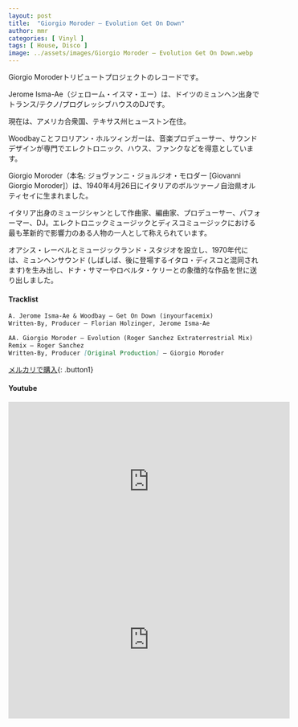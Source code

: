 ```yaml
---
layout: post
title:  "Giorgio Moroder – Evolution Get On Down"
author: mmr
categories: [ Vinyl ]
tags: [ House, Disco ]
image: ../assets/images/Giorgio Moroder – Evolution Get On Down.webp
---
```


Giorgio Moroderトリビュートプロジェクトのレコードです。

Jerome Isma-Ae（ジェローム・イスマ・エー）は、ドイツのミュンヘン出身でトランス/テクノ/プログレッシブハウスのDJです。

現在は、アメリカ合衆国、テキサス州ヒューストン在住。


Woodbayことフロリアン・ホルツィンガーは、音楽プロデューサー、サウンドデザインが専門でエレクトロニック、ハウス、ファンクなどを得意としています。

Giorgio Moroder（本名: ジョヴァンニ・ジョルジオ・モロダー [Giovanni Giorgio Moroder]）は、1940年4月26日にイタリアのボルツァーノ自治県オルティセイに生まれました。

イタリア出身のミュージシャンとして作曲家、編曲家、プロデューサー、パフォーマー、DJ。エレクトロニックミュージックとディスコミュージックにおける最も革新的で影響力のある人物の一人として称えられています。

オアシス・レーベルとミュージックランド・スタジオを設立し、1970年代には、ミュンヘンサウンド (しばしば、後に登場するイタロ・ディスコと混同されます)を生み出し、ドナ・サマーやロベルタ・ケリーとの象徴的な作品を世に送り出しました。


#### Tracklist
```md
A. Jerome Isma-Ae & Woodbay – Get On Down (inyourfacemix)
Written-By, Producer – Florian Holzinger, Jerome Isma-Ae

AA. Giorgio Moroder – Evolution (Roger Sanchez Extraterrestrial Mix)
Remix – Roger Sanchez
Written-By, Producer [Original Production] – Giorgio Moroder
```

[メルカリで購入](https://jp.mercari.com/item/m22121488416?afid=6142608987){: .button1}

#### Youtube
<iframe width="560" height="315" src="https://www.youtube.com/embed/LYCDi-HFe34?si=3hYuG5MJz0q9AoSp" title="YouTube video player" frameborder="0" allow="accelerometer; autoplay; clipboard-write; encrypted-media; gyroscope; picture-in-picture; web-share" referrerpolicy="strict-origin-when-cross-origin" allowfullscreen></iframe>

<iframe width="560" height="315" src="https://www.youtube.com/embed/n6SjGH0SAbw?si=0MmzdefB-xug5Oc0" title="YouTube video player" frameborder="0" allow="accelerometer; autoplay; clipboard-write; encrypted-media; gyroscope; picture-in-picture; web-share" referrerpolicy="strict-origin-when-cross-origin" allowfullscreen></iframe>